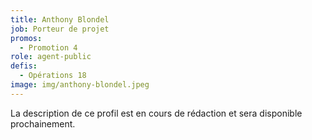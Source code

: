 ```yaml
---
title: Anthony Blondel
job: Porteur de projet
promos:
  - Promotion 4
role: agent-public
defis:
  - Opérations 18
image: img/anthony-blondel.jpeg
---
```

La description de ce profil est en cours de rédaction et sera disponible prochainement.
